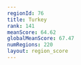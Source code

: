 ```yaml
---
regionId: 76
title: Turkey
rank: 141
meanScore: 64.62
globalMeanScore: 67.47
numRegions: 220
layout: region_score
---
```


